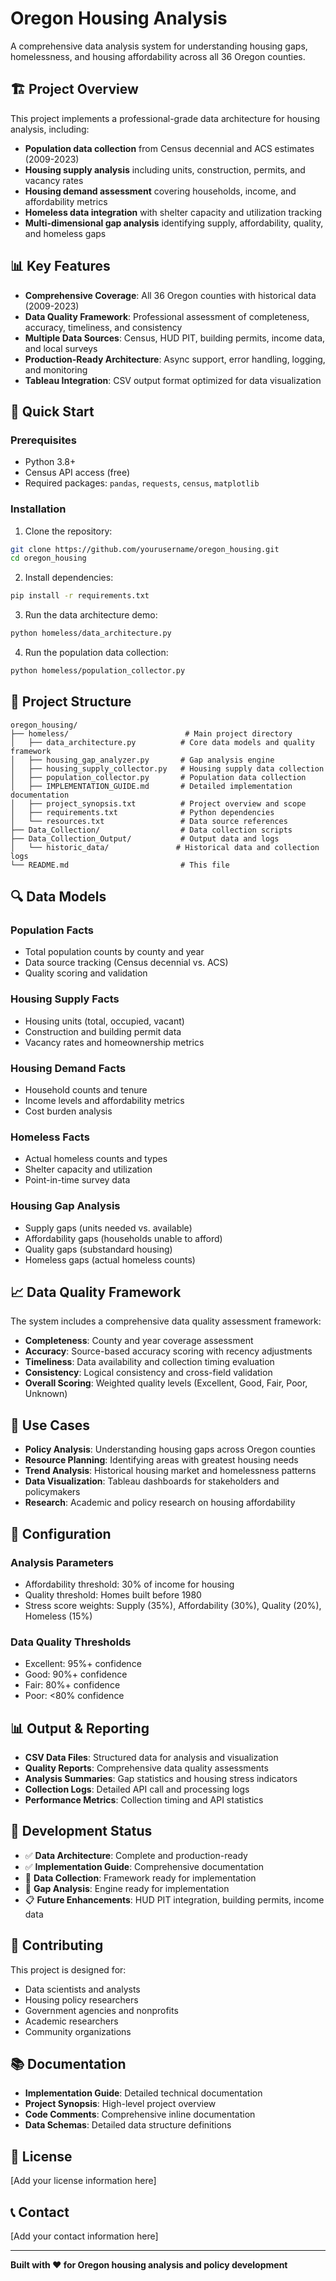 # Oregon Housing Analysis

A comprehensive data analysis system for understanding housing gaps, homelessness, and housing affordability across all 36 Oregon counties.

## 🏗️ Project Overview

This project implements a professional-grade data architecture for housing analysis, including:

- **Population data collection** from Census decennial and ACS estimates (2009-2023)
- **Housing supply analysis** including units, construction, permits, and vacancy rates
- **Housing demand assessment** covering households, income, and affordability metrics
- **Homeless data integration** with shelter capacity and utilization tracking
- **Multi-dimensional gap analysis** identifying supply, affordability, quality, and homeless gaps

## 📊 Key Features

- **Comprehensive Coverage**: All 36 Oregon counties with historical data (2009-2023)
- **Data Quality Framework**: Professional assessment of completeness, accuracy, timeliness, and consistency
- **Multiple Data Sources**: Census, HUD PIT, building permits, income data, and local surveys
- **Production-Ready Architecture**: Async support, error handling, logging, and monitoring
- **Tableau Integration**: CSV output format optimized for data visualization

## 🚀 Quick Start

### Prerequisites

- Python 3.8+
- Census API access (free)
- Required packages: `pandas`, `requests`, `census`, `matplotlib`

### Installation

1. Clone the repository:
```bash
git clone https://github.com/yourusername/oregon_housing.git
cd oregon_housing
```

2. Install dependencies:
```bash
pip install -r requirements.txt
```

3. Run the data architecture demo:
```bash
python homeless/data_architecture.py
```

4. Run the population data collection:
```bash
python homeless/population_collector.py
```

## 📁 Project Structure

```
oregon_housing/
├── homeless/                          # Main project directory
│   ├── data_architecture.py          # Core data models and quality framework
│   ├── housing_gap_analyzer.py       # Gap analysis engine
│   ├── housing_supply_collector.py   # Housing supply data collection
│   ├── population_collector.py       # Population data collection
│   ├── IMPLEMENTATION_GUIDE.md       # Detailed implementation documentation
│   ├── project_synopsis.txt          # Project overview and scope
│   ├── requirements.txt              # Python dependencies
│   └── resources.txt                 # Data source references
├── Data_Collection/                  # Data collection scripts
├── Data_Collection_Output/           # Output data and logs
│   └── historic_data/               # Historical data and collection logs
└── README.md                         # This file
```

## 🔍 Data Models

### Population Facts
- Total population counts by county and year
- Data source tracking (Census decennial vs. ACS)
- Quality scoring and validation

### Housing Supply Facts
- Housing units (total, occupied, vacant)
- Construction and building permit data
- Vacancy rates and homeownership metrics

### Housing Demand Facts
- Household counts and tenure
- Income levels and affordability metrics
- Cost burden analysis

### Homeless Facts
- Actual homeless counts and types
- Shelter capacity and utilization
- Point-in-time survey data

### Housing Gap Analysis
- Supply gaps (units needed vs. available)
- Affordability gaps (households unable to afford)
- Quality gaps (substandard housing)
- Homeless gaps (actual homeless counts)

## 📈 Data Quality Framework

The system includes a comprehensive data quality assessment framework:

- **Completeness**: County and year coverage assessment
- **Accuracy**: Source-based accuracy scoring with recency adjustments
- **Timeliness**: Data availability and collection timing evaluation
- **Consistency**: Logical consistency and cross-field validation
- **Overall Scoring**: Weighted quality levels (Excellent, Good, Fair, Poor, Unknown)

## 🎯 Use Cases

- **Policy Analysis**: Understanding housing gaps across Oregon counties
- **Resource Planning**: Identifying areas with greatest housing needs
- **Trend Analysis**: Historical housing market and homelessness patterns
- **Data Visualization**: Tableau dashboards for stakeholders and policymakers
- **Research**: Academic and policy research on housing affordability

## 🔧 Configuration

### Analysis Parameters
- Affordability threshold: 30% of income for housing
- Quality threshold: Homes built before 1980
- Stress score weights: Supply (35%), Affordability (30%), Quality (20%), Homeless (15%)

### Data Quality Thresholds
- Excellent: 95%+ confidence
- Good: 90%+ confidence
- Fair: 80%+ confidence
- Poor: <80% confidence

## 📊 Output & Reporting

- **CSV Data Files**: Structured data for analysis and visualization
- **Quality Reports**: Comprehensive data quality assessments
- **Analysis Summaries**: Gap statistics and housing stress indicators
- **Collection Logs**: Detailed API call and processing logs
- **Performance Metrics**: Collection timing and API statistics

## 🚧 Development Status

- ✅ **Data Architecture**: Complete and production-ready
- ✅ **Implementation Guide**: Comprehensive documentation
- 🔄 **Data Collection**: Framework ready for implementation
- 🔄 **Gap Analysis**: Engine ready for implementation
- 📋 **Future Enhancements**: HUD PIT integration, building permits, income data

## 🤝 Contributing

This project is designed for:
- Data scientists and analysts
- Housing policy researchers
- Government agencies and nonprofits
- Academic researchers
- Community organizations

## 📚 Documentation

- **Implementation Guide**: Detailed technical documentation
- **Project Synopsis**: High-level project overview
- **Code Comments**: Comprehensive inline documentation
- **Data Schemas**: Detailed data structure definitions

## 📄 License

[Add your license information here]

## 📞 Contact

[Add your contact information here]

---

**Built with ❤️ for Oregon housing analysis and policy development**
